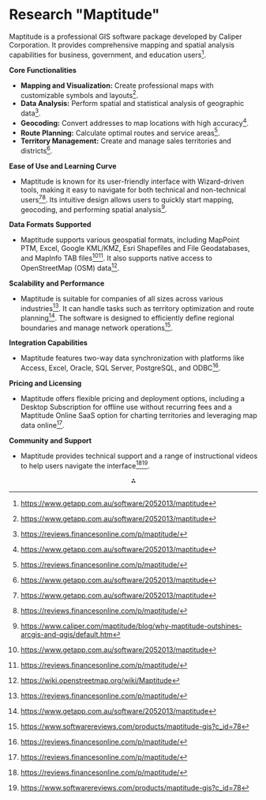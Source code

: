 # Research "Maptitude"

Maptitude is a professional GIS software package developed by Caliper Corporation. It provides comprehensive mapping and spatial analysis capabilities for business, government, and education users[^1].

**Core Functionalities**

- **Mapping and Visualization:** Create professional maps with customizable symbols and layouts[^1].
- **Data Analysis:** Perform spatial and statistical analysis of geographic data[^2].
- **Geocoding:** Convert addresses to map locations with high accuracy[^1].
- **Route Planning:** Calculate optimal routes and service areas[^2].
- **Territory Management:** Create and manage sales territories and districts[^1].

**Ease of Use and Learning Curve**

- Maptitude is known for its user-friendly interface with Wizard-driven tools, making it easy to navigate for both technical and non-technical users[^1][^2]. Its intuitive design allows users to quickly start mapping, geocoding, and performing spatial analysis[^3].

**Data Formats Supported**

- Maptitude supports various geospatial formats, including MapPoint PTM, Excel, Google KML/KMZ, Esri Shapefiles and File Geodatabases, and MapInfo TAB files[^1][^2]. It also supports native access to OpenStreetMap (OSM) data[^5].

**Scalability and Performance**

- Maptitude is suitable for companies of all sizes across various industries[^2]. It can handle tasks such as territory optimization and route planning[^1]. The software is designed to efficiently define regional boundaries and manage network operations[^4].

**Integration Capabilities**

- Maptitude features two-way data synchronization with platforms like Access, Excel, Oracle, SQL Server, PostgreSQL, and ODBC[^2].

**Pricing and Licensing**

- Maptitude offers flexible pricing and deployment options, including a Desktop Subscription for offline use without recurring fees and a Maptitude Online SaaS option for charting territories and leveraging map data online[^2].

**Community and Support**

- Maptitude provides technical support and a range of instructional videos to help users navigate the interface[^2][^4].

<div style="text-align: center">⁂</div>

[^1]: https://www.getapp.com.au/software/2052013/maptitude
[^2]: https://reviews.financesonline.com/p/maptitude/
[^3]: https://www.caliper.com/maptitude/blog/why-maptitude-outshines-arcgis-and-qgis/default.htm
[^4]: https://www.softwarereviews.com/products/maptitude-gis?c_id=78
[^5]: https://wiki.openstreetmap.org/wiki/Maptitude
[^6]: https://www.saasworthy.com/product/maptitude
[^7]: https://www.caliper.com/pdfs/maptitude-2024-new-features.pdf
[^8]: https://www.softwareadvice.com/cafm/maptitude-profile/reviews/
[^9]: https://en.wikipedia.org/wiki/Maptitude
[^10]: https://www.caliper.com/press/testimonials.htm
[^11]: https://www.softwareadvice.com/cafm/maptitude-profile/
[^12]: https://www.reddit.com/r/gis/comments/zcgk2u/is_maptitude_old_hat/
[^13]: http://www.exploregis.spatialfiltering.com/downloads/Maptitude2017UserGuide.pdf
[^14]: https://www3.technologyevaluation.com/solutions/53754/maptitude
[^15]: https://www.caliper.com/maptitude/newfeatures.htm
[^16]: https://www.caliper.com/video/maptitude/maptitude-general-purpose-map-video/maptitude-general-purpose-map-video.html
[^17]: https://www.youtube.com/watch?v=iFdv0lekLrA
[^18]: https://www.caliper.com/video/maptitude/maptitude-tagging-data-video/maptitude-tagging-data-video.html
[^19]: https://www.g2.com/products/maptitude/features
[^20]: https://www.getapp.com/business-intelligence-analytics-software/a/maptitude/features/
[^21]: https://www.gartner.com/reviews/market/geospatial-information-systems-for-energy-and-utilities/vendor/caliper/product/maptitude
[^22]: https://www.goodfirms.co/software/maptitude
[^23]: https://www.youtube.com/watch?v=Rn3OuFqJYVU
[^24]: https://www.g2.com/products/maptitude/reviews
[^25]: https://www.capterra.com/p/93335/Maptitude/
[^26]: https://atlas.co/blog/atlas-vs-maptitude-which-gis-tool-is-right-for-you/
[^27]: https://www.trustradius.com/products/maptitude/reviews
[^28]: https://www.capterra.com/p/93335/Maptitude/reviews/
[^29]: https://www.getapp.com/business-intelligence-analytics-software/a/maptitude/reviews/
[^30]: https://www.softwareadvice.com/cafm/maptitude-profile/
[^31]: https://www.youtube.com/watch?v=fqMXJgD6SgI
[^32]: https://www.linkedin.com/posts/mappingsoftware_try-a-maptitude-trial-when-you-activity-7176961492653613057-NA30
[^33]: https://www.reddit.com/r/gis/comments/zcgk2u/is_maptitude_old_hat/
[^34]: https://www.caliper.com/video/maptitude/maptitude-graphic-formats-video/maptitude-graphic-formats-video.html
[^35]: https://www.linkedin.com/pulse/maptitude-2024-released-stewart-berry-bdzpe
[^36]: https://www.maplibrary.org/1157/best-digital-illustration-software-for-map-details/
[^37]: https://www.caliper.com/press/testimonials.htm
[^38]: https://slashdot.org/software/comparison/BatchGeo-vs-Maptitude/
[^39]: https://sourceforge.net/software/compare/ArcGIS-Insights-vs-Maptitude/
[^40]: https://www.softwarereviews.com/products/maptitude-gis?c_id=78
[^41]: https://www.researchgate.net/publication/256621110_Scalable_Data_Management_for_Map-Reduce-based_Data-Intensive_Applications_A_View_for_Cloud_and_Hybrid_Infrastructures
[^42]: http://www.testmagzine.biz/index.php/testmagzine/article/view/11940/9094
[^43]: https://sourceforge.net/software/product/Maptitude/integrations/
[^44]: https://www.linkedin.com/pulse/supercharge-your-route-planning-python-gis-maptitude-stewart-berry-dvhne
[^45]: https://www.linkedin.com/pulse/maptitude-2024-simplify-territory-management-stewart-berry-6lhhe
[^46]: https://www.trustradius.com/products/maptitude/pricing
[^47]: https://www.g2.com/products/maptitude/pricing
[^48]: https://www.softwaresuggest.com/maptitude
[^49]: https://www.capterra.com/p/93335/Maptitude/pricing/
[^50]: https://www.insight.com/en_US/shop/product/MAP-SW-SUB/maptitude/MAP-SW-SUB/Maptitude-Mapping-Software-Subscription-license-1-user/
[^51]: https://www.insight.com/en_US/shop/product/MAPTITUDESW/maptitude/MAPTITUDE SW/Maptitude-Mapping-Software-Subscription-license-1-license/
[^52]: https://subscribed.fyi/maptitude/pricing/
[^53]: https://www.caliper.com/maptitude-online/help/maptitude-online.htm
[^54]: https://umd.libanswers.com/faq/66339
[^55]: https://www.facebook.com/Maptitude/?locale=es_LA
[^56]: https://community.alteryx.com/t5/General-Discussions/Best-Mapping-Software-amp-Location-calcs/td-p/618795
[^57]: https://en.wikipedia.org/wiki/Maptitude
[^58]: https://www.youtube.com/watch?v=UXwiUGzWzz0
[^59]: https://www.caliper.com/maptitude/sample_slides/sample_12.htm
[^60]: https://www.caliper.com/learning/using-other-geographic-file-formats-in-maptitude/
[^61]: https://www.caliper.com/video/maptitude/maptitude-other-file-formats-video/maptitude-other-file-formats-video.html
[^62]: http://www.exploregis.spatialfiltering.com/downloads/Maptitude2017UserGuide.pdf
[^63]: https://www.youtube.com/watch?v=C_KxRQ-u1T8
[^64]: https://www.caliper.com/maptitude/blog/why-maptitude-outshines-arcgis-and-qgis/default.htm
[^65]: https://www.softwareadvice.com/cafm/maptitude-profile/reviews/
[^66]: https://www.caliper.com/maptitude/blog/fortune-50-companies-use-maptitude-for-business-development/default.htm
[^67]: https://www.softwareadvice.com.au/software/140401/maptitude
[^68]: https://www.caliper.com/pdfs/how-maptitude-wins-big-mapping-battles.pdf
[^69]: https://www.caliper.com/maptitude/mapping-software.htm
[^70]: https://www.caliper.com/maptitude/map-data.htm
[^71]: https://www.caliper.com/maptitude/development.htm
[^72]: https://www.trustradius.com/compare-products/google-maps-api-vs-maptitude
[^73]: https://www3.technologyevaluation.com/solutions/53754/maptitude
[^74]: https://slashdot.org/software/p/Maptitude/alternatives
[^75]: https://civitas.eu/tool-inventory/the-maptitude-mapping-software
[^76]: https://www.getapp.com/business-intelligence-analytics-software/a/maptitude/
[^77]: https://www.caliper.com/maptpric.htm
[^78]: https://www.getapp.com.au/software/2052013/maptitude
[^79]: https://www2.caliper.com/store/product/maptitude-mapping-software-subscription/
[^80]: https://www.caliper.com/maptitude/solutions/online-mapping-software-pricing.htm
[^81]: https://www.caliper.com/ushud.htm
[^82]: https://www.caliper.com/training/maptitudetutorials.htm
[^83]: https://www.reddit.com/r/gis/comments/18ijycw/arcgis_vs_maptitude/
